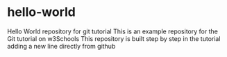 # hello-world

Hello World repository for git tutorial
This is an example repository for the Git tutorial on
w3Schools
This repository is built step by step in the tutorial
adding a new line directly from github
